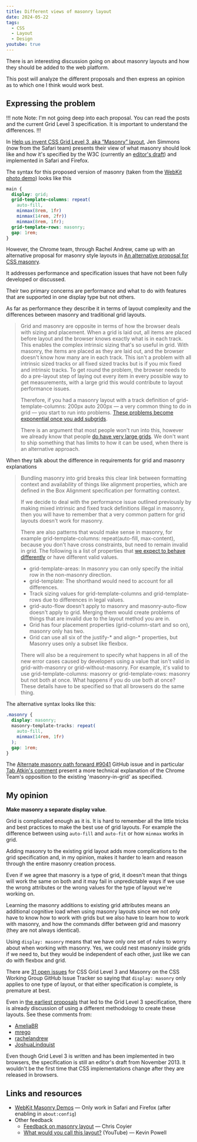```yaml
---
title: Different views of masonry layout
date: 2024-05-22
tags:
  - CSS
  - Layout
  - Design
youtube: true
---
```


There is an interesting discussion going on about masonry layouts and how they should be added to the web platform.

This post will analyze the different proposals and then express an opinion as to which one I think would work best.

## Expressing the problem

!!! note Note:
I'm not going deep into each proposal. You can read the posts and the current Grid Level 3 specification. It is important to understand the differences.
!!!

In [Help us invent CSS Grid Level 3, aka “Masonry” layout](https://webkit.org/blog/15269/help-us-invent-masonry-layouts-for-css-grid-level-3/), Jen Simmons (now from the Safari team) presents their view of what masonry should look like and how it's specified by the W3C (currently an [editor's draft](https://drafts.csswg.org/css-grid-3/)) and implemented in Safari and Firefox.

The syntax for this proposed version of masonry (taken from the [WebKit photo demo](https://webkit.org/demos/grid3/photos/)) looks like this

```css
main {
  display: grid;
  grid-template-columns: repeat(
    auto-fill,
    minmax(8rem, 1fr)
    minmax(14rem, 2fr))
    minmax(8rem, 1fr);
  grid-template-rows: masonry;
  gap: 1rem;
}
```

However, the Chrome team, through Rachel Andrew, came up with an alternative proposal for masonry style layouts in [An alternative proposal for CSS masonry](https://developer.chrome.com/blog/masonry).

It addresses performance and specification issues that have not been fully developed or discussed.

Their two primary concerns are performance and what to do with features that are supported in one display type but not others.

As far as performance they describe it in terms of layout complexity and the differences between masonry and traditional grid layouts.

> Grid and masonry are opposite in terms of how the browser deals with sizing and placement. When a grid is laid out, all items are placed before layout and the browser knows exactly what is in each track. This enables the complex intrinsic sizing that's so useful in grid. With masonry, the items are placed as they are laid out, and the browser doesn't know how many are in each track. This isn't a problem with all intrinsic sized tracks or all fixed sized tracks but is if you mix fixed and intrinsic tracks. To get round the problem, the browser needs to do a pre-layout step of laying out every item in every possible way to get measurements, with a large grid this would contribute to layout performance issues.
>
> Therefore, if you had a masonry layout with a track definition of grid-template-columns: 200px auto 200px — a very common thing to do in grid — you start to run into problems. [These problems become exponential once you add subgrids](https://github.com/w3c/csswg-drafts/issues/10053).
>
> There is an argument that most people won't run into this, however we already know that people [do have very large grids](https://issues.chromium.org/issues/40225429). We don't want to ship something that has limits to how it can be used, when there is an alternative approach.

When they talk about the difference in requirements for grid and masonry explanations

> Bundling masonry into grid breaks this clear link between formatting context and availability of things like alignment properties, which are defined in the Box Alignment specification per formatting context.
>
> If we decide to deal with the performance issue outlined previously by making mixed intrinsic and fixed track definitions illegal in masonry, then you will have to remember that a very common pattern for grid layouts doesn't work for masonry.
>
> There are also patterns that would make sense in masonry, for example grid-template-columns: repeat(auto-fill, max-content), because you don't have cross constraints, but need to remain invalid in grid. The following is a list of properties that [we expect to behave differently](https://github.com/w3c/csswg-drafts/issues/9041#issuecomment-2075501616) or have different valid values.
>
> * grid-template-areas: In masonry you can only specify the initial row in the non-masonry direction.
> * grid-template: The shorthand would need to account for all differences.
> * Track sizing values for grid-template-columns and grid-template-rows due to differences in legal values.
> * grid-auto-flow doesn't apply to masonry and masonry-auto-flow doesn't apply to grid. Merging them would create problems of things that are invalid due to the layout method you are in.
> * Grid has four placement properties (grid-column-start and so on), masonry only has two.
> * Grid can use all six of the justify-* and align-* properties, but Masonry uses only a subset like flexbox.
>
> There will also be a requirement to specify what happens in all of the new error cases caused by developers using a value that isn't valid in grid-with-masonry or grid-without-masonry. For example, it's valid to use grid-template-columns: masonry or grid-template-rows: masonry but not both at once. What happens if you do use both at once? These details have to be specified so that all browsers do the same thing.

The alternative syntax looks like this:

```css
.masonry {
  display: masonry;
  masonry-template-tracks: repeat(
    auto-fill,
    minmax(14rem, 1fr)
  );
  gap: 1rem;
}
```

The [Alternate masonry path forward #9041](https://github.com/w3c/csswg-drafts/issues/9041) GitHub issue and in particular [Tab Atkin's comment](https://github.com/w3c/csswg-drafts/issues/90as41#issuecomment-2075210820) present a more technical explanation of the Chrome Team's opposition to the existing 'masonry-in-grid' as specified.

## My opinion

**Make masonry a separate display value**.

Grid is complicated enough as it is. It is hard to remember all the little tricks and best practices to make the best use of grid layouts. For example the difference between using `auto-fill` and `auto-fit` or how `minmax` works in grid.

Adding masonry to the existing grid layout adds more complications to the grid specification and, in my opinion, makes it harder to learn and reason through the entire masonry creation process.

Even if we agree that masonry is a type of grid, it doesn't mean that things will work the same on both and it may fail in unpredictable ways if we use the wrong attributes or the wrong values for the type of layout we're working on.

Learning the masonry additions to existing grid attributes means an additional cognitive load when using masonry layouts since we not only have to know how to work with grids but we also have to learn how to work with masonry, and how the commands differ between grid and masonry (they are not always identical).

Using `display: masonry` means that we have only one set of rules to worry about when working with masonry. Yes, we could nest masonry inside grids if we need to, but they would be independent of each other, just like we can do with flexbox and grid.

There are [31 open issues](https://github.com/w3c/csswg-drafts/issues?q=is%3Aissue+is%3Aopen+%5Bcss-grid-3%5D%5Bmasonry%5D) for CSS Grid Level 3 and Masonry on the CSS Working Group GitHub Issue Tracker so saying that `display: masonry` only applies to one type of layout, or that either specification is complete, is premature at best.

Even in [the earliest proposals](https://github.com/w3c/csswg-drafts/issues/4650) that led to the Grid Level 3 specification, there is already discussion of using a different methodology to create these layouts. See these comments from:

* [AmeliaBR](https://github.com/w3c/csswg-drafts/issues/4650#issuecomment-577322744)
* [mrego](https://github.com/w3c/csswg-drafts/issues/4650#issuecomment-577723782)
* [rachelandrew](https://github.com/w3c/csswg-drafts/issues/4650#issuecomment-623908272)
* [JoshuaLindquist](https://github.com/w3c/csswg-drafts/issues/4650#issuecomment-624283331)

Even though Grid Level 3 is written and has been implemented in two browsers, the specification is still an editor's draft from November 2013. It wouldn't be the first time that CSS implementations change after they are released in browsers.

## Links and resources

* [WebKit Masonry Demos](https://webkit.org/demos/grid3/) &mdash; Only work in Safari and Firefox (after enabling in `about:config`)
* Other feedback
  * [Feedback on masonry layout](https://frontendmasters.com/blog/feedback-on-masonry-layout/) &mdash; Chris Coyier
  * [What would you call this layout?](https://www.youtube.com/watch?v=azs0xtt_tJc) (YouTube) &mdash; Kevin Powell
